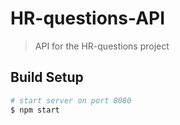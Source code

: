 # HR-questions-API

> API for the HR-questions project

## Build Setup
``` bash
# start server on port 8080
$ npm start
```
